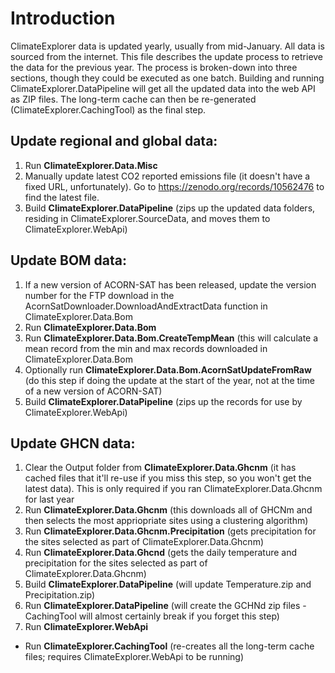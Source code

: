 # Introduction

ClimateExplorer data is updated yearly, usually from mid-January. All data is sourced from the internet. This file describes the update process to retrieve the data for the previous year. The process is broken-down into three sections, though they could be executed as one batch. Building and running ClimateExplorer.DataPipeline will get all the updated data into the web API as ZIP files. The long-term cache can then be re-generated (ClimateExplorer.CachingTool) as the final step.

## Update regional and global data:

1. Run **ClimateExplorer.Data.Misc**
1. Manually update latest CO2 reported emissions file (it doesn't have a fixed URL, unfortunately). Go to https://zenodo.org/records/10562476 to find the latest file.
1. Build **ClimateExplorer.DataPipeline** (zips up the updated data folders, residing in ClimateExplorer.SourceData, and moves them to ClimateExplorer.WebApi)

## Update BOM data:

1. If a new version of ACORN-SAT has been released, update the version number for the FTP download in the AcornSatDownloader.DownloadAndExtractData function in ClimateExplorer.Data.Bom
1. Run **ClimateExplorer.Data.Bom**
1. Run **ClimateExplorer.Data.Bom.CreateTempMean** (this will calculate a mean record from the min and max records downloaded in ClimateExplorer.Data.Bom
1. Optionally run **ClimateExplorer.Data.Bom.AcornSatUpdateFromRaw** (do this step if doing the update at the start of the year, not at the time of a new version of ACORN-SAT)
1. Build **ClimateExplorer.DataPipeline** (zips up the records for use by ClimateExplorer.WebApi)

## Update GHCN data:

1. Clear the Output folder from **ClimateExplorer.Data.Ghcnm** (it has cached files that it'll re-use if you miss this step, so you won't get the latest data). This is only required if you ran ClimateExplorer.Data.Ghcnm for last year
1. Run **ClimateExplorer.Data.Ghcnm** (this downloads all of GHCNm and then selects the most appriopriate sites using a clustering algorithm)
1. Run **ClimateExplorer.Data.Ghcnm.Precipitation** (gets precipitation for the sites selected as part of ClimateExplorer.Data.Ghcnm)
1. Run **ClimateExplorer.Data.Ghcnd** (gets the daily temperature and precipitation for the sites selected as part of ClimateExplorer.Data.Ghcnm)
1. Build **ClimateExplorer.DataPipeline** (will update Temperature.zip and Precipitation.zip)
1. Run **ClimateExplorer.DataPipeline** (will create the GCHNd zip files - CachingTool will almost certainly break if you forget this step)
1. Run **ClimateExplorer.WebApi**
  - Run **ClimateExplorer.CachingTool** (re-creates all the long-term cache files; requires ClimateExplorer.WebApi to be running)